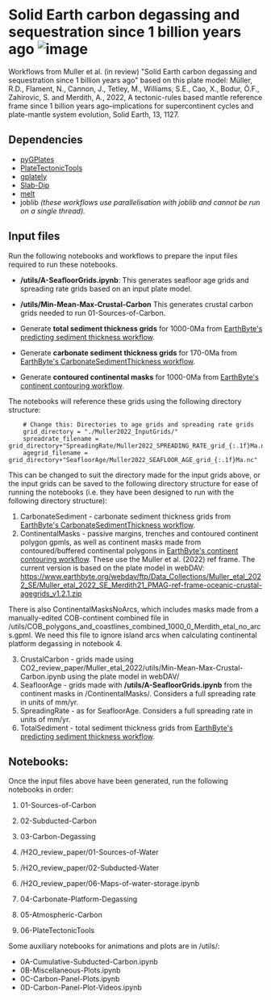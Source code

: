 <!-- #region -->
# Solid Earth carbon degassing and sequestration since 1 billion years ago ![image](https://github.com/EarthByte/Solid_Earth_carbon_degassing_sequestration_1Ga/assets/10385012/93a84cce-d0f1-4423-a63f-aa485b43de82)

Workflows from Muller et al. (in review) "Solid Earth carbon degassing and sequestration since 1 billion years ago" based on this plate model: Müller, R.D., Flament, N., Cannon, J., Tetley, M., Williams, S.E., Cao, X., Bodur, Ö.F., Zahirovic, S. and Merdith, A., 2022, A tectonic-rules based mantle reference frame since 1 billion years ago–implications for supercontinent cycles and plate-mantle system evolution, Solid Earth, 13, 1127.

## Dependencies

- [pyGPlates](https://www.gplates.org/docs/pygplates/pygplates_getting_started.html#installation)
- [PlateTectonicTools](https://github.com/EarthByte/PlateTectonicTools)
- [gplately](https://github.com/GPlates/gplately/tree/master)
- [Slab-Dip](https://github.com/brmather/Slab-Dip)
- [melt](https://github.com/brmather/melt)
- joblib *(these workflows use parallelisation with joblib and cannot be run on a single thread).*

## Input files
Run the following notebooks and workflows to prepare the input files required to run these notebooks. 

- **/utils/A-SeafloorGrids.ipynb**: This generates seafloor age grids and spreading rate grids based on an input plate model.  
- **/utils/Min-Mean-Max-Crustal-Carbon** This generates crustal carbon grids needed to run 01-Sources-of-Carbon.

- Generate **total sediment thickness grids** for 1000-0Ma from [EarthByte's predicting sediment thickness workflow](https://github.com/EarthByte/predicting-sediment-thickness).
- Generate **carbonate sediment thickness grids** for 170-0Ma from [EarthByte's CarbonateSedimentThickness workflow](https://github.com/EarthByte/CarbonateSedimentThickness).
- Generate **contoured continental masks** for 1000-0Ma from [EarthByte's continent contouring workflow](https://github.com/EarthByte/continent-contouring).

The notebooks will reference these grids using the following directory structure:

```
    # Change this: Directories to age grids and spreading rate grids
    grid_directory = "./Muller2022_InputGrids/"
    spreadrate_filename = grid_directory+"SpreadingRate/Muller2022_SPREADING_RATE_grid_{:.1f}Ma.nc"
    agegrid_filename = grid_directory+"SeafloorAge/Muller2022_SEAFLOOR_AGE_grid_{:.1f}Ma.nc"
```
This can be changed to suit the directory made for the input grids above, or the input grids can be saved to the following directory structure for ease of running the notebooks (i.e. they have been designed to run with the following directory structure):

1. CarbonateSediment - carbonate sediment thickness grids from [EarthByte's CarbonateSedimentThickness workflow](https://github.com/EarthByte/CarbonateSedimentThickness).
2. ContinentalMasks - passive margins, trenches and contoured continent polygon gpmls, as well as continent masks made from contoured/buffered continental polygons in [EarthByte's continent contouring workflow](https://github.com/EarthByte/continent-contouring). These use the Muller et al. (2022) ref frame. The current version is based on the plate model in webDAV: https://www.earthbyte.org/webdav/ftp/Data_Collections/Muller_etal_2022_SE/Muller_etal_2022_SE_Merdith21_PMAG-ref-frame-oceanic-crustal-agegrids_v1.2.1.zip

There is also ContinentalMasksNoArcs, which includes masks made from a manually-edited COB-continent combined file in /utils/COB_polygons_and_coastlines_combined_1000_0_Merdith_etal_no_arcs.gpml. We need this file to ignore island arcs when calculating continental platform degassing in notebook 4. 

3. CrustalCarbon - grids made using CO2_review_paper/Muller_etal_2022/utils/Min-Mean-Max-Crustal-Carbon.ipynb using the plate model in webDAV/
4. SeafloorAge - grids made with **/utils/A-SeafloorGrids.ipynb** from the continent masks in /ContinentalMasks/. Considers a full spreading rate in units of mm/yr.
5. SpreadingRate - as for SeafloorAge. Considers a full spreading rate in units of mm/yr.
6. TotalSediment - total sediment thickness grids from [EarthByte's predicting sediment thickness workflow](https://github.com/EarthByte/predicting-sediment-thickness).


## Notebooks: 
Once the input files above have been generated, run the following notebooks in order:


1. 01-Sources-of-Carbon
2. 02-Subducted-Carbon
3. 03-Carbon-Degassing

4. /H2O_review_paper/01-Sources-of-Water
5. /H2O_review_paper/02-Subducted-Water
6. /H2O_review_paper/06-Maps-of-water-storage.ipynb

7. 04-Carbonate-Platform-Degassing
8. 05-Atmospheric-Carbon
9. 06-PlateTectonicTools

Some auxiliary notebooks for animations and plots are in /utils/:
- 0A-Cumulative-Subducted-Carbon.ipynb
- 0B-Miscellaneous-Plots.ipynb
- 0C-Carbon-Panel-Plots.ipynb
- 0D-Carbon-Panel-Plot-Videos.ipynb


<!-- #endregion -->

```python

```
